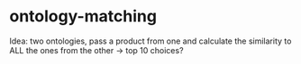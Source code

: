 # ontology-matching

Idea: two ontologies, pass a product from one and calculate the similarity to ALL the ones from the other -> top 10 choices?
